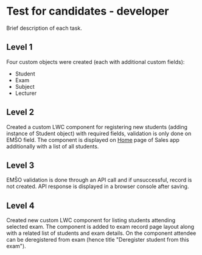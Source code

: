# Test for candidates - developer

Brief description of each task.

## Level 1

Four custom objects were created (each with additional custom fields):
- Student
- Exam
- Subject
- Lecturer

## Level 2

Created a custom LWC component for registering new students (adding instance of Student object) with required fields, validation is only done on EMŠO field.
The component is displayed on [Home](https://agilcon-6f-dev-ed.develop.lightning.force.com/lightning/page/home) page of Sales app additionally with a list of all students.

## Level 3

EMŠO validation is done through an API call and if unsuccessful, record is not created. API response is displayed in a browser console after saving.

## Level 4

Created new custom LWC component for listing students attending selected exam. The component is added to exam record page layout along with a related list of students and exam details. On the component attendee can be deregistered from exam (hence title "Deregister student from this exam").